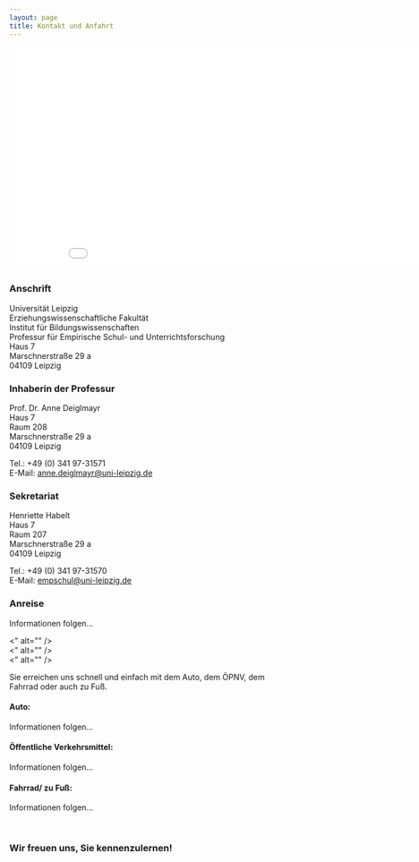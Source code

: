 ```yaml
---
layout: page
title: Kontakt und Anfahrt
---
```


<iframe src="[https://www.google.com/maps/embed?pb=!1m18!1m12!1m3!1d2492.5021686958885!2d12.368746415295021!3d51.3386759308473!2m3!1f0!2f0!3f0!3m2!1i1024!2i768!4f13.1!3m3!1m2!1s0x47a6f826e1d7ff6d%3A0xc2ce10d57bdf591!2sDittrichring%205%2C%2004109%20Leipzig!5e0!3m2!1sde!2sde!4v1592205257329!5m2!1sde!2sde](https://maps.app.goo.gl/8NfMhVAEdUZ9H5k47)" width="900" height="400" frameborder="0" style="border:0;" allowfullscreen="" aria-hidden="false" tabindex="0"></iframe>

<div class="row">
    <div class="4u 12u$(medium)">
        <h3>Anschrift</h3>
        <p>Universität Leipzig<br>Erziehungswissenschaftliche Fakultät<br>
        Institut für Bildungswissenschaften<br>
        Professur für Empirische Schul- und Unterrichtsforschung<br>
	Haus 7<br>
       	Marschnerstraße 29 a<br>
        04109 Leipzig</p>
    </div>
    <div class="4u 12u$(medium)">
        <h3>Inhaberin der Professur</h3>
        <p>Prof. Dr. Anne Deiglmayr<br>
        Haus 7<br>
	Raum 208<br>
        Marschnerstraße 29 a<br>
        04109 Leipzig</p>
        <p>Tel.: +49 (0) 341 97-31571<br> 
        E-Mail: <a href="anne.deiglmayr@uni-leipzig.de">anne.deiglmayr@uni-leipzig.de</a><br>
    </div>
    <div class="4u$ 12u$(medium)">
        <h3>Sekretariat</h3>
        <p>Henriette Habelt<br>
        Haus 7<br>
	Raum 207<br>
        Marschnerstraße 29 a<br>
        04109 Leipzig</p>
        <p>Tel.: +49 (0) 341 97-31570<br>  
        E-Mail: <a href="empschul@uni-leipzig.de">empschul@uni-leipzig.de</a></p>
    </div>
</div>

<h3>Anreise</h3>  

<p>Informationen folgen...</p>

<div class="box alt">
    <div class="row 50% uniform">
		<div class="4u"><span class="image fit"><" alt="" /></span></div>
		<div class="4u"><span class="image fit"><" alt="" /></span></div>
		<div class="4u"><span class="image fit"><" alt="" /></span></div>  
    </div>
</div>
		
<p>Sie erreichen uns schnell und einfach mit dem Auto, dem ÖPNV, dem Fahrrad oder auch zu Fuß.</p>

<h4>Auto:</h4>
<p>Informationen folgen...<p> 

<h4>Öffentliche Verkehrsmittel:</h4>
<p>Informationen folgen...</p>

<h4>Fahrrad/ zu Fuß:</h4>
<p>Informationen folgen...</p> 

<p>&nbsp;</p>

<h3>Wir freuen uns, Sie kennenzulernen!</h3> 
